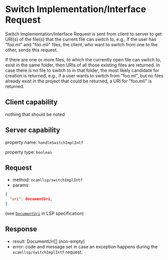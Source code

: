 # Switch Implementation/Interface Request

Switch Implementation/Interface Request is sent from client to server  to get
URI(s) of the file(s) that the current file can switch to, e.g.,  if the user
has "foo.ml" and "foo.mli" files, the client, who want to  switch from one to
the other, sends this request.

If there are one or more files, to which the currently open file can  switch to,
exist in the same folder, then URIs of all those existing  files are returned.
In case there is no file to switch to in that folder,  the most likely candidate
for creation is returned, e.g., if a user wants  to switch from "foo.ml", but no
files already exist in the project that  could be returned, a URI for "foo.mli"
is returned.

## Client capability

nothing that should be noted

## Server capability

property name: `handleSwitchImplIntf`

property type: `boolean`

## Request

- method: `ocamllsp/switchImplIntf`
- params:

```json
{
  "uri": DocumentUri,
}
```
(see [`DocumentUri`](https://microsoft.github.io/language-server-protocol/specifications/specification-current/#uri) in LSP specification)

## Response

- result: DocumentUri[] (non-empty)
- error: code and message set in case an exception happens during the `ocamllsp/switchImplIntf` request.
